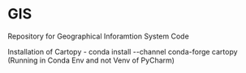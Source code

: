 # GIS
Repository for Geographical Inforamtion System Code

Installation of Cartopy - conda install --channel conda-forge cartopy (Running in Conda Env and not Venv of PyCharm)
